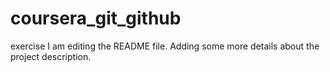 # coursera_git_github
exercise 
I am editing the README file. Adding some more details about the project description.
